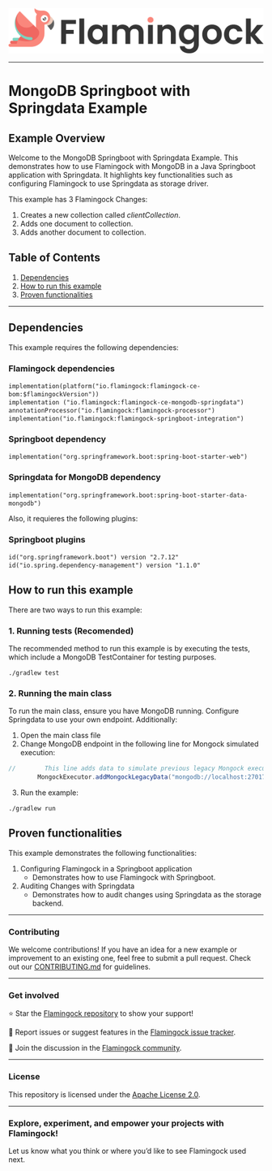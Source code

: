 ![Header Image](../../misc/logo-with-text.png)
___

# MongoDB Springboot with Springdata Example

## Example Overview

Welcome to the MongoDB Springboot with Springdata Example. This demonstrates how to use Flamingock with MongoDB in a
Java Springboot application with Springdata. It highlights key functionalities such as configuring Flamingock to use
Springdata as storage driver.

This example has 3 Flamingock Changes:
1. Creates a new collection called *clientCollection*.
2. Adds one document to collection.
3. Adds another document to collection.

## Table of Contents

1. [Dependencies](#dependencies)
2. [How to run this example](#how-to-run-this-example)
3. [Proven functionalities](#proven-functionalities)

---

## Dependencies

This example requires the following dependencies:
### Flamingock dependencies
    implementation(platform("io.flamingock:flamingock-ce-bom:$flamingockVersion"))
    implementation ("io.flamingock:flamingock-ce-mongodb-springdata")
    annotationProcessor("io.flamingock:flamingock-processor")
    implementation("io.flamingock:flamingock-springboot-integration")

### Springboot dependency
    implementation("org.springframework.boot:spring-boot-starter-web")

### Springdata for MongoDB dependency
    implementation("org.springframework.boot:spring-boot-starter-data-mongodb")

Also, it requieres the following plugins:
### Springboot plugins
    id("org.springframework.boot") version "2.7.12"
    id("io.spring.dependency-management") version "1.1.0"

## How to run this example

There are two ways to run this example:

### 1. Running tests (Recomended)
The recommended method to run this example is by executing the tests, which include a MongoDB TestContainer for testing
purposes.
```shell
./gradlew test
```

### 2. Running the main class
To run the main class, ensure you have MongoDB running. Configure Springdata to use your own endpoint. Additionally:
1. Open the main class file
2. Change MongoDB endpoint in the following line for Mongock simulated execution:
```java
//        This line adds data to simulate previous legacy Mongock executions
        MongockExecutor.addMongockLegacyData("mongodb://localhost:27017/", DATABASE_NAME);
```
3. Run the example:
```shell
./gradlew run
```

## Proven functionalities

This example demonstrates the following functionalities:
1. Configuring Flamingock in a Springboot application
   - Demonstrates how to use Flamingock with Springboot.
2. Auditing Changes with Springdata
   - Demonstrates how to audit changes using Springdata as the storage backend.

___

### Contributing
We welcome contributions! If you have an idea for a new example or improvement to an existing one, feel free to submit a
pull request. Check out our [CONTRIBUTING.md](../../CONTRIBUTING.md) for guidelines.

___

### Get involved
⭐ Star the [Flamingock repository](https://github.com/mongock/flamingock-project) to show your support!

🐞 Report issues or suggest features in the [Flamingock issue tracker](https://github.com/mongock/flamingock-project/issues).

💬 Join the discussion in the [Flamingock community](https://github.com/mongock/flamingock-project/discussions).

___

### License
This repository is licensed under the [Apache License 2.0](../../LICENSE.md).

___

### Explore, experiment, and empower your projects with Flamingock!
Let us know what you think or where you’d like to see Flamingock used next.
